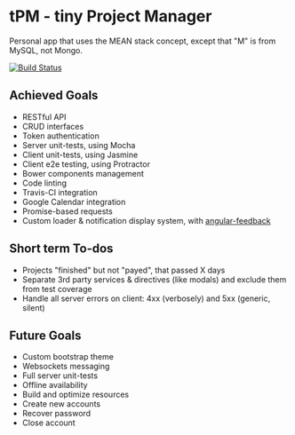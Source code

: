 # tPM - tiny Project Manager

Personal app that uses the MEAN stack concept, except that "M" is from MySQL, not Mongo.

[![Build Status](https://travis-ci.org/andreipfeiffer/tpm.svg?branch=master)](https://travis-ci.org/andreipfeiffer/tpm)

## Achieved Goals

* RESTful API
* CRUD interfaces
* Token authentication
* Server unit-tests, using Mocha
* Client unit-tests, using Jasmine
* Client e2e testing, using Protractor
* Bower components management
* Code linting
* Travis-CI integration
* Google Calendar integration
* Promise-based requests
* Custom loader & notification display system, with [angular-feedback](https://github.com/andreipfeiffer/angular-feedback)

## Short term To-dos

* Projects "finished" but not "payed", that passed X days
* Separate 3rd party services & directives (like modals) and exclude them from test coverage
* Handle all server errors on client: 4xx (verbosely) and 5xx (generic, silent)

## Future Goals

* Custom bootstrap theme
* Websockets messaging
* Full server unit-tests
* Offline availability
* Build and optimize resources
* Create new accounts
* Recover password
* Close account
